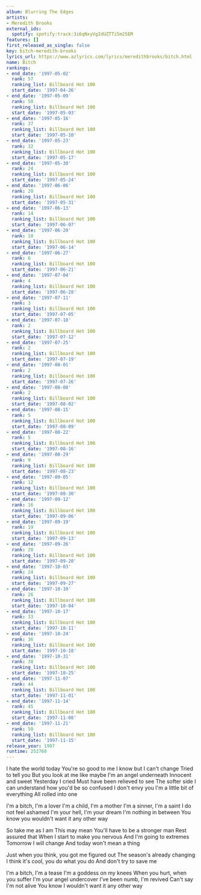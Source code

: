 ```yaml
---
album: Blurring The Edges
artists:
- Meredith Brooks
external_ids:
  spotify: spotify:track:3i6qNxyVgIdUZTTi5m25EM
features: []
first_released_as_single: false
key: bitch-meredith-brooks
lyrics_url: https://www.azlyrics.com/lyrics/meredithbrooks/bitch.html
name: Bitch
rankings:
- end_date: '1997-05-02'
  rank: 57
  ranking_list: Billboard Hot 100
  start_date: '1997-04-26'
- end_date: '1997-05-09'
  rank: 50
  ranking_list: Billboard Hot 100
  start_date: '1997-05-03'
- end_date: '1997-05-16'
  rank: 37
  ranking_list: Billboard Hot 100
  start_date: '1997-05-10'
- end_date: '1997-05-23'
  rank: 32
  ranking_list: Billboard Hot 100
  start_date: '1997-05-17'
- end_date: '1997-05-30'
  rank: 24
  ranking_list: Billboard Hot 100
  start_date: '1997-05-24'
- end_date: '1997-06-06'
  rank: 20
  ranking_list: Billboard Hot 100
  start_date: '1997-05-31'
- end_date: '1997-06-13'
  rank: 14
  ranking_list: Billboard Hot 100
  start_date: '1997-06-07'
- end_date: '1997-06-20'
  rank: 10
  ranking_list: Billboard Hot 100
  start_date: '1997-06-14'
- end_date: '1997-06-27'
  rank: 6
  ranking_list: Billboard Hot 100
  start_date: '1997-06-21'
- end_date: '1997-07-04'
  rank: 4
  ranking_list: Billboard Hot 100
  start_date: '1997-06-28'
- end_date: '1997-07-11'
  rank: 3
  ranking_list: Billboard Hot 100
  start_date: '1997-07-05'
- end_date: '1997-07-18'
  rank: 2
  ranking_list: Billboard Hot 100
  start_date: '1997-07-12'
- end_date: '1997-07-25'
  rank: 2
  ranking_list: Billboard Hot 100
  start_date: '1997-07-19'
- end_date: '1997-08-01'
  rank: 2
  ranking_list: Billboard Hot 100
  start_date: '1997-07-26'
- end_date: '1997-08-08'
  rank: 2
  ranking_list: Billboard Hot 100
  start_date: '1997-08-02'
- end_date: '1997-08-15'
  rank: 5
  ranking_list: Billboard Hot 100
  start_date: '1997-08-09'
- end_date: '1997-08-22'
  rank: 5
  ranking_list: Billboard Hot 100
  start_date: '1997-08-16'
- end_date: '1997-08-29'
  rank: 9
  ranking_list: Billboard Hot 100
  start_date: '1997-08-23'
- end_date: '1997-09-05'
  rank: 12
  ranking_list: Billboard Hot 100
  start_date: '1997-08-30'
- end_date: '1997-09-12'
  rank: 16
  ranking_list: Billboard Hot 100
  start_date: '1997-09-06'
- end_date: '1997-09-19'
  rank: 19
  ranking_list: Billboard Hot 100
  start_date: '1997-09-13'
- end_date: '1997-09-26'
  rank: 20
  ranking_list: Billboard Hot 100
  start_date: '1997-09-20'
- end_date: '1997-10-03'
  rank: 24
  ranking_list: Billboard Hot 100
  start_date: '1997-09-27'
- end_date: '1997-10-10'
  rank: 26
  ranking_list: Billboard Hot 100
  start_date: '1997-10-04'
- end_date: '1997-10-17'
  rank: 33
  ranking_list: Billboard Hot 100
  start_date: '1997-10-11'
- end_date: '1997-10-24'
  rank: 36
  ranking_list: Billboard Hot 100
  start_date: '1997-10-18'
- end_date: '1997-10-31'
  rank: 38
  ranking_list: Billboard Hot 100
  start_date: '1997-10-25'
- end_date: '1997-11-07'
  rank: 44
  ranking_list: Billboard Hot 100
  start_date: '1997-11-01'
- end_date: '1997-11-14'
  rank: 45
  ranking_list: Billboard Hot 100
  start_date: '1997-11-08'
- end_date: '1997-11-21'
  rank: 50
  ranking_list: Billboard Hot 100
  start_date: '1997-11-15'
release_year: 1997
runtime: 252760
---
```

I hate the world today
You're so good to me
I know but I can't change
Tried to tell you
But you look at me like maybe
I'm an angel underneath
Innocent and sweet
Yesterday I cried
Must have been relieved to see
The softer side
I can understand how you'd be so confused
I don't envy you
I'm a little bit of everything
All rolled into one


I'm a bitch, I'm a lover
I'm a child, I'm a mother
I'm a sinner, I'm a saint
I do not feel ashamed
I'm your hell, I'm your dream
I'm nothing in between
You know you wouldn't want it any other way

So take me as I am
This may mean
You'll have to be a stronger man
Rest assured that
When I start to make you nervous
And I'm going to extremes
Tomorrow I will change
And today won't mean a thing



Just when you think, you got me figured out
The season's already changing
I think it's cool, you do what you do
And don't try to save me



I'm a bitch, I'm a tease
I'm a goddess on my knees
When you hurt, when you suffer
I'm your angel undercover
I've been numb, I'm revived
Can't say I'm not alive
You know I wouldn't want it any other way
